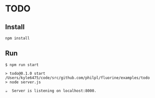# TODO

## Install

```
npm install
```

## Run

```
$ npm run start

> todo@0.1.0 start /Users/kyle6475/code/src/github.com/philpl/fluorine/examples/todo
> node server.js

☕️  Server is listening on localhost:8000.
```
